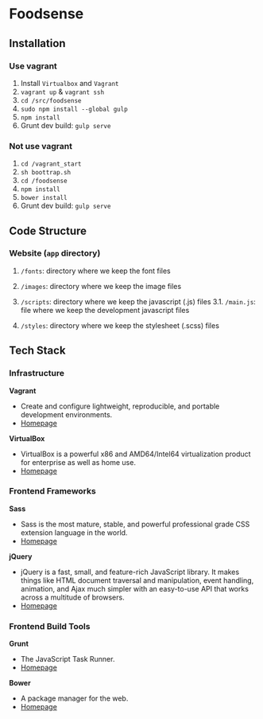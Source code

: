 # Foodsense

## Installation

### Use vagrant

1. Install `Virtualbox` and `Vagrant`
2. `vagrant up` & `vagrant ssh`
3. `cd /src/foodsense`
4. `sudo npm install --global gulp`
5. `npm install`
6. Grunt dev build: `gulp serve`

### Not use vagrant
1. `cd /vagrant_start`
2. `sh boottrap.sh`
3. `cd /foodsense`
4. `npm install`
5. `bower install`
5. Grunt dev build: `gulp serve`

## Code Structure

### Website (`app` directory)

1. `/fonts`: directory where we keep the font files

2. `/images`: directory where we keep the image files

3. `/scripts`: directory where we keep the javascript (.js) files
  3.1. `/main.js`: file where we keep the development javascript files

4. `/styles`: directory where we keep the stylesheet (.scss) files


## Tech Stack

### Infrastructure

**Vagrant**

* Create and configure lightweight, reproducible, and portable development environments.
* [Homepage](http://www.vagrantup.com/)

**VirtualBox**

* VirtualBox is a powerful x86 and AMD64/Intel64 virtualization product for enterprise as well as home use.
* [Homepage](https://www.virtualbox.org/)


### Frontend Frameworks

**Sass**

* Sass is the most mature, stable, and powerful professional grade CSS extension language in the world.
* [Homepage](http://sass-lang.com/)


**jQuery**

* jQuery is a fast, small, and feature-rich JavaScript library. It makes things like HTML document traversal and manipulation, event handling, animation, and Ajax much simpler with an easy-to-use API that works across a multitude of browsers.
* [Homepage](http://jquery.com/)

### Frontend Build Tools

**Grunt**

* The JavaScript Task Runner.
* [Homepage](http://gruntjs.com/)

**Bower**

* A package manager for the web.
* [Homepage](http://bower.io/)